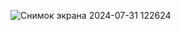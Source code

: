 ![Снимок экрана 2024-07-31 122624](https://github.com/user-attachments/assets/36655257-2851-4bdb-ab2c-25464726daf5)
